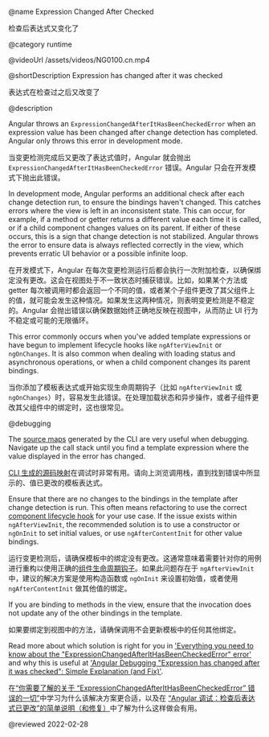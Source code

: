 @name Expression Changed After Checked

检查后表达式又变化了

@category runtime

@videoUrl /assets/videos/NG0100.cn.mp4

@shortDescription Expression has changed after it was checked

表达式在检查过之后又改变了

@description

Angular throws an `ExpressionChangedAfterItHasBeenCheckedError` when an expression value has been changed after change detection has completed. Angular only throws this error in development mode.

当变更检测完成后又更改了表达式值时，Angular 就会抛出 `ExpressionChangedAfterItHasBeenCheckedError` 错误。Angular 只会在开发模式下抛出此错误。

In development mode, Angular performs an additional check after each change detection run, to ensure the bindings haven't changed. This catches errors where the view is left in an inconsistent state. This can occur, for example, if a method or getter returns a different value each time it is called, or if a child component changes values on its parent. If either of these occurs, this is a sign that change detection is not stabilized. Angular throws the error to ensure data is always reflected correctly in the view, which prevents erratic UI behavior or a possible infinite loop.

在开发模式下，Angular 在每次变更检测运行后都会执行一次附加检查，以确保绑定没有更改。这会在视图处于不一致状态时捕获错误。比如，如果某个方法或 getter 每次被调用时都会返回一个不同的值，或者某个子组件更改了其父组件上的值，就可能会发生这种情况。如果发生这两种情况，则表明变更检测是不稳定的。Angular 会抛出错误以确保数据始终正确地反映在视图中，从而防止 UI 行为不稳定或可能的无限循环。

This error commonly occurs when you've added template expressions or have begun to implement lifecycle hooks like `ngAfterViewInit` or `ngOnChanges`. It is also common when dealing with loading status and asynchronous operations, or when a child component changes its parent bindings.

当你添加了模板表达式或开始实现生命周期钩子（比如 `ngAfterViewInit` 或 `ngOnChanges`）时，容易发生此错误。在处理加载状态和异步操作，或者子组件更改其父组件中的绑定时，这也很常见。

@debugging

The [source maps](https://developer.mozilla.org/docs/Tools/Debugger/How_to/Use_a_source_map) generated by the CLI are very useful when debugging. Navigate up the call stack until you find a template expression where the value displayed in the error has changed.

[CLI 生成的源码映射](https://developer.mozilla.org/docs/Tools/Debugger/How_to/Use_a_source_map)在调试时非常有用。请向上浏览调用栈，直到找到错误中所显示的、值已更改的模板表达式。

Ensure that there are no changes to the bindings in the template after change detection is run. This often means refactoring to use the correct [component lifecycle hook](guide/lifecycle-hooks) for your use case. If the issue exists within `ngAfterViewInit`, the recommended solution is to use a constructor or `ngOnInit` to set initial values, or use `ngAfterContentInit` for other value bindings.

运行变更检测后，请确保模板中的绑定没有更改。这通常意味着需要针对你的用例进行重构以使用正确的[组件生命周期钩子](guide/lifecycle-hooks)。如果此问题存在于 `ngAfterViewInit` 中，建议的解决方案是使用构造函数或 `ngOnInit` 来设置初始值，或者使用 `ngAfterContentInit` 做其他值的绑定。

If you are binding to methods in the view, ensure that the invocation does not update any of the other bindings in the template.

如果要绑定到视图中的方法，请确保调用不会更新模板中的任何其他绑定。

Read more about which solution is right for you in ['Everything you need to know about the "ExpressionChangedAfterItHasBeenCheckedError" error'](https://indepth.dev/posts/1001/everything-you-need-to-know-about-the-expressionchangedafterithasbeencheckederror-error) and why this is useful at ['Angular Debugging "Expression has changed after it was checked": Simple Explanation (and Fix)'](https://blog.angular-university.io/angular-debugging).

在[“你需要了解的关于 “ExpressionChangedAfterItHasBeenCheckedError” 错误的一切”](https://indepth.dev/posts/1001/everything-you-need-to-know-about-the-expressionchangedafterithasbeencheckederror-error)中学习为什么该解决方案更合适，以及在 [“Angular 调试：检查后表达式已更改”的简单说明（和修复）](https://blog.angular-university.io/angular-debugging)中了解为什么这样做会有用。

<!-- links -->

<!-- external links -->

<!-- end links -->

@reviewed 2022-02-28